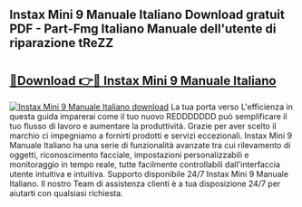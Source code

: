 ## Instax Mini 9 Manuale Italiano Download gratuit PDF - Part-Fmg Italiano Manuale dell'utente di riparazione tReZZ

# <h2><a href="http://dfexni.blite.top/?on=Instax+Mini+9+Manuale+Italiano">🔗Download 👉🔴 Instax Mini 9 Manuale Italiano</a></h2>

[![Instax Mini 9 Manuale Italiano download](https://i.imgur.com/lujVjoI.png)](http://dfexni.blite.top/?on=Instax+Mini+9+Manuale+Italiano)
La tua porta verso L'efficienza in questa guida imparerai come il tuo nuovo REDDDDDDD può semplificare il tuo flusso di lavoro e aumentare la produttività. Grazie per aver scelto il marchio ci impegniamo a fornirti prodotti e servizi eccezionali. Instax Mini 9 Manuale Italiano ha una serie di funzionalità avanzate tra cui rilevamento di oggetti, riconoscimento facciale, impostazioni personalizzabili e monitoraggio in tempo reale, tutte facilmente controllabili dall'interfaccia utente intuitiva e intuitiva. Supporto disponibile 24/7 Instax Mini 9 Manuale Italiano. Il nostro Team di assistenza clienti è a tua disposizione 24/7 per aiutarti con qualsiasi richiesta.

